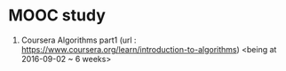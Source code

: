 # MOOC study
1. Coursera Algorithms part1 (url : https://www.coursera.org/learn/introduction-to-algorithms) <being at 2016-09-02 ~ 6 weeks>
